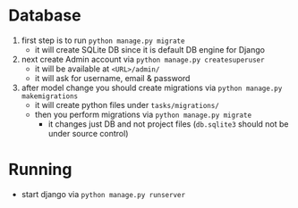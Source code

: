 # Database
1. first step is to run `python manage.py migrate`
   * it will create SQLite DB since it is default DB engine for Django 
2. next create Admin account via `python manage.py createsuperuser`
   * it will be available at `<URL>/admin/`
   * it will ask for username, email & password
3. after model change you should create migrations via `python manage.py makemigrations`
   * it will create python files under `tasks/migrations/`
   * then you perform migrations via `python manage.py migrate`
      * it changes just DB and not project files (`db.sqlite3` should not be under source control)

# Running
* start django via `python manage.py runserver`